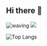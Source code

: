 ## Hi there 👋
![waving](https://capsule-render.vercel.app/api?type=waving&height=300&text=Welcome%20to%20-nl-mindoll1101's%GitHub&fontAlign=50&fontAlignY=40&color=gradient)
<img src="https://img.shields.io/badge/python-20232a.svg?style=for-the-badge&logo=python&logoColor=61DAFB" />


![Top Langs](https://github-readme-stats.vercel.app/api/top-langs/?username=mindoll1101&layout=compact)
<!--
**mindoll1101/mindoll1101** is a ✨ _special_ ✨ repository because its `README.md` (this file) appears on your GitHub profile.

Here are some ideas to get you started:

- 🔭 I’m currently working on ...
- 🌱 I’m currently learning ...
- 👯 I’m looking to collaborate on ...
- 🤔 I’m looking for help with ...
- 💬 Ask me about ...
- 📫 How to reach me: ...
- 😄 Pronouns: ...
- ⚡ Fun fact: ...
-->
